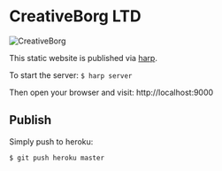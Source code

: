 CreativeBorg LTD
================

![CreativeBorg](https://dl.dropboxusercontent.com/u/1089758/logo.png)

This static website is published via [harp](http://harpjs.com).

To start the server:
`$ harp server`

Then open your browser and visit: http://localhost:9000


## Publish

Simply push to heroku:

`$ git push heroku master`